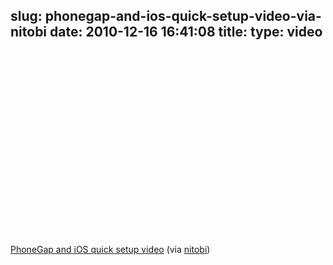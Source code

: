 slug: phonegap-and-ios-quick-setup-video-via-nitobi
date: 2010-12-16 16:41:08
title: 
type: video
---

<object width="480" height="295"><param name="movie" value="http://www.youtube.com/v/W5hzwxxUCqE?fs=1"></param><param name="allowFullScreen" value="true"></param><param name="allowscriptaccess" value="always"></param><embed src="http://www.youtube.com/v/W5hzwxxUCqE?fs=1" type="application/x-shockwave-flash" width="480" height="295" allowscriptaccess="always" allowfullscreen="true"></embed></object>

[PhoneGap and iOS quick setup video](http://www.youtube.com/watch?v=W5hzwxxUCqE&feature=player_embedded) (via [nitobi](http://youtube.com/user/nitobi))
